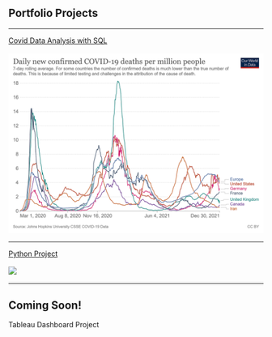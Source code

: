 ## Portfolio Projects

---

[Covid Data Analysis with SQL](sql_project.md)
<br><br>
<img src="images/coronavirus-data-explorer.png?raw=true"/>

---
[Python Project](python_project.md)
<br><br>
<img src="images/dummy_thumbnail.jpg?raw=true"/>

---

## Coming Soon!
Tableau Dashboard Project

<!---
[Tableau Project](/pdf/sample_presentation.pdf)
<br><br>
<img src="images/dummy_thumbnail.jpg?raw=true"/>
-->

